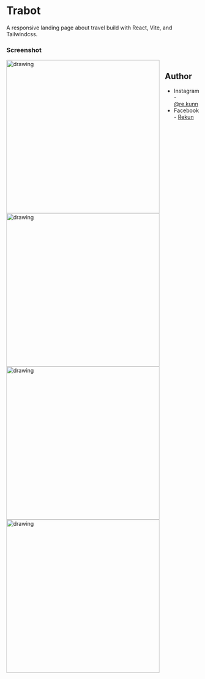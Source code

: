 # Trabot

A responsive landing page about travel build with React, Vite, and Tailwindcss.

### Screenshot
<div style="display:flex;">
    <div>
        <img src="./public/screenshot/screenshot_1.png" alt="drawing" width="400"  loading="lazy"/>
        <img src="./public/screenshot/screenshot_2.png" alt="drawing" width="400"  loading="lazy"/>
        <img src="./public/screenshot/screenshot_3.png" alt="drawing" width="400"  loading="lazy"/>
        <img src="./public/screenshot/screenshot_4.png" alt="drawing" width="400"  loading="lazy"/>
   </div>
<div>

## Author

- Instagram - [@re.kunn](https://www.instagram.com/re.kunnn)
- Facebook  - [Rekun](https://www.facebook.com/profile.php?id=100057378866749)
